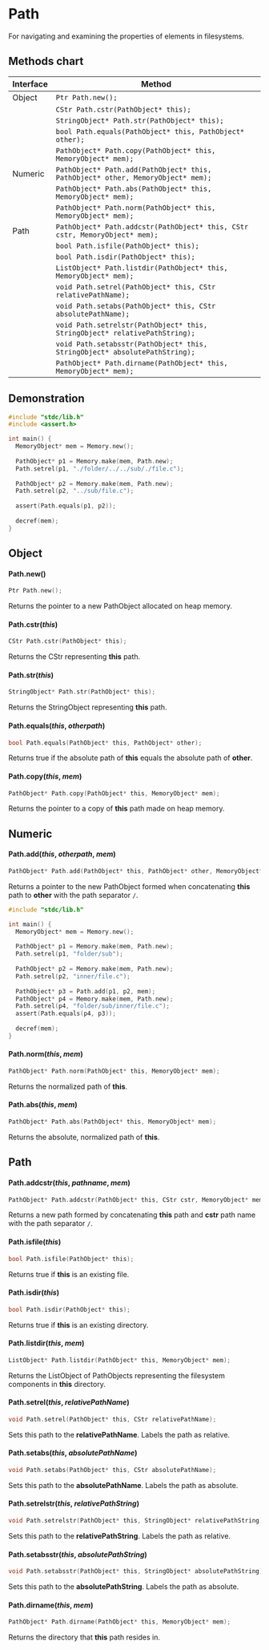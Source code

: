 # Path

For navigating and examining the properties of elements in filesystems.

## Methods chart
| Interface | Method |
|-----------|--------|
| Object | ```Ptr Path.new();``` |
|        | ```CStr Path.cstr(PathObject* this);``` |
|        | ```StringObject* Path.str(PathObject* this);``` |
|        | ```bool Path.equals(PathObject* this, PathObject* other);``` |
|        | ```PathObject* Path.copy(PathObject* this, MemoryObject* mem);``` |
| Numeric | ```PathObject* Path.add(PathObject* this, PathObject* other, MemoryObject* mem);``` |
|         | ```PathObject* Path.abs(PathObject* this, MemoryObject* mem);``` |
|         | ```PathObject* Path.norm(PathObject* this, MemoryObject* mem);``` |
| Path | ```PathObject* Path.addcstr(PathObject* this, CStr cstr, MemoryObject* mem);``` |
|      | ```bool Path.isfile(PathObject* this);``` |
|      | ```bool Path.isdir(PathObject* this);``` |
|      | ```ListObject* Path.listdir(PathObject* this, MemoryObject* mem);``` |
|      | ```void Path.setrel(PathObject* this, CStr relativePathName);``` |
|      | ```void Path.setabs(PathObject* this, CStr absolutePathName);``` |
|      | ```void Path.setrelstr(PathObject* this, StringObject* relativePathString);``` |
|      | ```void Path.setabsstr(PathObject* this, StringObject* absolutePathString);``` |
|      | ```PathObject* Path.dirname(PathObject* this, MemoryObject* mem);``` |

## Demonstration
```c
#include "stdc/lib.h"
#include <assert.h>

int main() {
  MemoryObject* mem = Memory.new();
  
  PathObject* p1 = Memory.make(mem, Path.new);
  Path.setrel(p1, "./folder/../../sub/./file.c");
  
  PathObject* p2 = Memory.make(mem, Path.new);
  Path.setrel(p2, "../sub/file.c");
  
  assert(Path.equals(p1, p2));
  
  decref(mem);
}
```

## Object
#### Path.new()
```c
Ptr Path.new();
```
Returns the pointer to a new PathObject allocated on heap memory.

#### Path.cstr(_this_)
```c
CStr Path.cstr(PathObject* this);
```
Returns the CStr representing **this** path.

#### Path.str(_this_)
```c
StringObject* Path.str(PathObject* this);
```
Returns the StringObject representing **this** path.

#### Path.equals(_this_, _otherpath_)
```c
bool Path.equals(PathObject* this, PathObject* other);
```
Returns true if the absolute path of **this** equals the absolute path of **other**.

#### Path.copy(_this_, _mem_)
```c
PathObject* Path.copy(PathObject* this, MemoryObject* mem);
```
Returns the pointer to a copy of **this** path made on heap memory.

## Numeric
#### Path.add(_this_, _otherpath_, _mem_)
```c
PathObject* Path.add(PathObject* this, PathObject* other, MemoryObject* mem);
```
Returns a pointer to the new PathObject formed when concatenating **this** path 
to **other** with the path separator ```/```.
```c
#include "stdc/lib.h"

int main() {
  MemoryObject* mem = Memory.new();
  
  PathObject* p1 = Memory.make(mem, Path.new);
  Path.setrel(p1, "folder/sub");
  
  PathObject* p2 = Memory.make(mem, Path.new);
  Path.setrel(p2, "inner/file.c");
  
  PathObject* p3 = Path.add(p1, p2, mem);
  PathObject* p4 = Memory.make(mem, Path.new);
  Path.setrel(p4, "folder/sub/inner/file.c");
  assert(Path.equals(p4, p3));
  
  decref(mem);
}
```
#### Path.norm(_this_, _mem_)
```c
PathObject* Path.norm(PathObject* this, MemoryObject* mem);
```
Returns the normalized path of **this**.

#### Path.abs(_this_, _mem_)
```c
PathObject* Path.abs(PathObject* this, MemoryObject* mem);
```
Returns the absolute, normalized path of **this**.

## Path
#### Path.addcstr(_this_, _pathname_, _mem_)
```c
PathObject* Path.addcstr(PathObject* this, CStr cstr, MemoryObject* mem);
```
Returns a new path formed by concatenating **this** path and **cstr** path name
with the path separator ```/```.

#### Path.isfile(_this_)
```c
bool Path.isfile(PathObject* this);
```
Returns true if **this** is an existing file.

#### Path.isdir(_this_)
```c
bool Path.isdir(PathObject* this);
```
Returns true if **this** is an existing directory.

#### Path.listdir(_this_, _mem_)
```c
ListObject* Path.listdir(PathObject* this, MemoryObject* mem);
```
Returns the ListObject of PathObjects representing the filesystem components in **this** directory.

#### Path.setrel(_this_, _relativePathName_)
```c
void Path.setrel(PathObject* this, CStr relativePathName);
```
Sets this path to the **relativePathName**. Labels the path as relative.

#### Path.setabs(_this_, _absolutePathName_)
```c
void Path.setabs(PathObject* this, CStr absolutePathName);
```
Sets this path to the **absolutePathName**. Labels the path as absolute.

#### Path.setrelstr(_this_, _relativePathString_)
```c
void Path.setrelstr(PathObject* this, StringObject* relativePathString);
```
Sets this path to the **relativePathString**. Labels the path as relative.

#### Path.setabsstr(_this_, _absolutePathString_)
```c
void Path.setabsstr(PathObject* this, StringObject* absolutePathString);
```
Sets this path to the **absolutePathString**. Labels the path as absolute.

#### Path.dirname(_this_, _mem_)
```c
PathObject* Path.dirname(PathObject* this, MemoryObject* mem);
```
Returns the directory that **this** path resides in.
